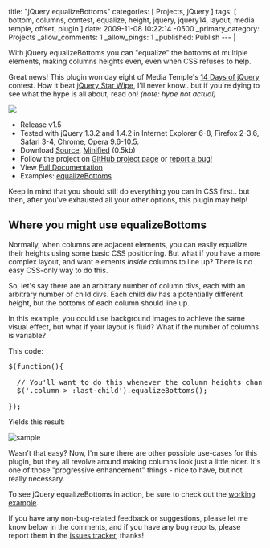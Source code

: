 title: "jQuery equalizeBottoms"
categories: [ Projects, jQuery ]
tags: [ bottom, columns, contest, equalize, height, jquery, jquery14, layout, media temple, offset, plugin ]
date: 2009-11-08 10:22:14 -0500
_primary_category: Projects
_allow_comments: 1
_allow_pings: 1
_published: Publish
--- |

With jQuery equalizeBottoms you can "equalize" the bottoms of multiple elements, making columns heights even, even when CSS refuses to help.

Great news! This plugin won day eight of Media Temple's [14 Days of jQuery](http://mediatemple.net/jquery14/) contest. How it beat [jQuery Star Wipe](http://benalman.com/projects/jquery-starwipe-plugin/), I'll never know.. but if you're dying to see what the hype is all about, read on! _(note: hype not actual)_

<!--MORE-->

<div class="photo"><a href="http://mediatemple.net/jquery14/"><img src="http://benalman.com/images/projects/jquery-equalizebottoms/125x125winner.png"></a></div>

 * Release v1.5
 * Tested with jQuery 1.3.2 and 1.4.2 in Internet Explorer 6-8, Firefox 2-3.6, Safari 3-4, Chrome, Opera 9.6-10.5.
 * Download [Source][src], [Minified][src-min] (0.5kb)
 * Follow the project on [GitHub project page][github] or [report a bug!][issues]
 * View [Full Documentation][docs]
 * Examples: [equalizeBottoms][ex]

  [github]: http://github.com/cowboy/jquery-equalizebottoms
  [issues]: http://github.com/cowboy/jquery-equalizebottoms/issues
  [src]: http://github.com/cowboy/jquery-equalizebottoms/blob/v1.5/jquery.ba-equalizebottoms.js
  [src-min]: http://github.com/cowboy/jquery-equalizebottoms/blob/v1.5/jquery.ba-equalizebottoms.min.js
  
  [docs]: http://benalman.com/code/projects/jquery-equalizebottoms/docs/
  
  [ex]: http://benalman.com/code/projects/jquery-equalizebottoms/examples/equalizebottoms/

Keep in mind that you should still do everything you can in CSS first.. but then, after you've exhausted all your other options, this plugin may help!

## Where you might use equalizeBottoms ##

Normally, when columns are adjacent elements, you can easily equalize their heights using some basic CSS positioning. But what if you have a more complex layout, and want elements *inside* columns to line up? There is no easy CSS-only way to do this.

So, let's say there are an arbitrary number of column divs, each with an arbitrary number of child divs. Each child div has a potentially different height, but the bottoms of each column should line up.

In this example, you could use background images to achieve the same visual effect, but what if your layout is fluid? What if the number of columns is variable?

This code:

<pre class="brush:js">
$(function(){
  
  // You'll want to do this whenever the column heights change.
  $('.column > :last-child').equalizeBottoms();
  
});
</pre>

Yields this result:

<img src="http://benalman.com/images/projects/jquery-equalizebottoms/sample.gif" alt="sample" style="border:none">

Wasn't that easy? Now, I'm sure there are other possible use-cases for this plugin, but they all revolve around making columns look just a little nicer. It's one of those "progressive enhancement" things - nice to have, but not really necessary.

To see jQuery equalizeBottoms in action, be sure to check out the [working example][ex].

If you have any non-bug-related feedback or suggestions, please let me know below in the comments, and if you have any bug reports, please report them in the [issues tracker][issues], thanks!

